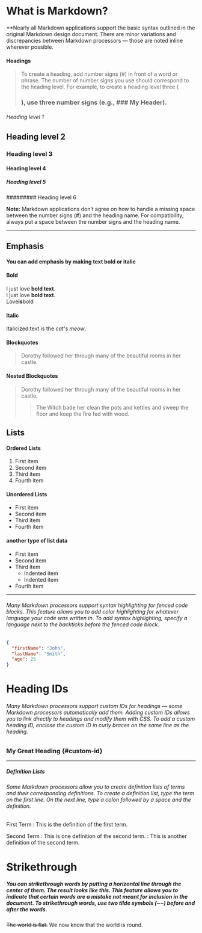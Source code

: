 # What is Markdown?

**Nearly all Markdown applications support the basic syntax outlined in the original Markdown design document. There are minor variations and discrepancies between Markdown processors — those are noted inline wherever possible.

#### Headings
>To create a heading, add number signs (#) in front of a word or phrase. The number of number signs you use should correspond to the heading level. For example, to create a heading level three (<h3>), use three number signs (e.g., ### My Header).


###### Heading level 1
## Heading level 2
### Heading level 3
#### Heading level 4
##### Heading level 5
######### Heading level 6

**Note:** Markdown applications don’t agree on how to handle a missing space between the number signs (#) and the heading name. For compatibility, always put a space between the number signs and the heading name.

---
## Emphasis
#### You can add emphasis by making text bold or italic
#### Bold

I just love **bold text**. 	
I just love __bold text__. 	
Love**is**bold

#### Italic
Italicized text is the _cat's meow_.

#### Blockquotes

> Dorothy followed her through many of the beautiful rooms in her castle.

#### Nested Blockquotes
> Dorothy followed her through many of the beautiful rooms in her castle.
>
>> The Witch bade her clean the pots and kettles and sweep the floor and keep the fire fed with wood.

## Lists

#### Ordered Lists
1. First item
2. Second item
3. Third item
4. Fourth item 

#### Unordered Lists
- First item
- Second item
- Third item
- Fourth item 

#### another type of list data
- First item
- Second item
- Third item
    - Indented item
    - Indented item
- Fourth item 

---
###### Many Markdown processors support syntax highlighting for fenced code blocks. This feature allows you to add color highlighting for whatever language your code was written in. To add syntax highlighting, specify a language next to the backticks before the fenced code block.

```json
{
  "firstName": "John",
  "lastName": "Smith",
  "age": 25
}
```
# Heading IDs
###### Many Markdown processors support custom IDs for headings — some Markdown processors automatically add them. Adding custom IDs allows you to link directly to headings and modify them with CSS. To add a custom heading ID, enclose the custom ID in curly braces on the same line as the heading.

### My Great Heading {#custom-id}
---
##### Definition Lists

###### Some Markdown processors allow you to create definition lists of terms and their corresponding definitions. To create a definition list, type the term on the first line. On the next line, type a colon followed by a space and the definition.

First Term
: This is the definition of the first term.

Second Term
: This is one definition of the second term.
: This is another definition of the second term.

# Strikethrough

##### You can strikethrough words by putting a horizontal line through the center of them. The result looks like this. This feature allows you to indicate that certain words are a mistake not meant for inclusion in the document. To strikethrough words, **use two tilde symbols (~~) before and after the words.**

~~The world is flat.~~ We now know that the world is round.



